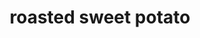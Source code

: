 ---
layout: food&drink
title: roasted sweet potato
emoji: roasted_sweet_potato
permalink: 🍠.html
---
